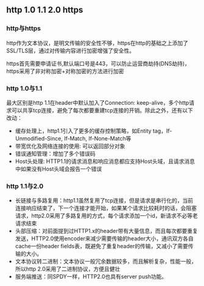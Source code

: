 ## http 1.0 1.1 2.0 https

### http与https

http作为文本协议，是明文传输的安全性不够，https在http的基础之上添加了SSL/TLS层，通过对传输内容进行加密增强了安全性。

https首先需要申请证书,默认端口号是443，可以防止运营商劫持(DNS劫持)，https采用了非对称加密+对称加密的方法进行加密

### http 1.0与1.1

最大区别是http 1.1在header中默认加入了Connection: keep-alive，多个http请求可以共享tcp连接，避免了每次都要重建tcp连接的开销。除此之外，还有以下改动：

* 缓存处理上，http1.1引入了更多的缓存控制策略，如Entity tag，If-Unmodified-Since, If-Match, If-None-Match等
* 带宽优化及网络连接的使用: 可以返回部分对象
* 错误通知管理：增加了多个错误码
* Host头处理: HTTP1.1的请求消息和响应消息都应支持Host头域，且请求消息中如果没有Host头域会报告一个错误

### http 1.1与2.0

* 长链接与多路复用：http1.1虽然复用了tcp连接，但是请求是串行化的，当前连接响应结束了，下一个连接才能开始，如果某个请求比较耗时的话，会阻塞请求，http2.0采用了多路复用的方式，每个请求添加一个id，新请求不必等老请求结束
* 头部压缩：对前面提到过HTTP1.x的header带有大量信息，而且每次都要重复发送，HTTP2.0使用encoder来减少需要传输的header大小，通讯双方各自cache一份header fields表，既避免了重复header的传输，又减小了需要传输的大小。
* 文本协议转二进制：文本协议一般冗余数据较多，而且解析复杂，性能一般，所以http 2.0采用了二进制协议，方便且健壮
* 服务端推送：同SPDY一样，HTTP2.0也具有server push功能。